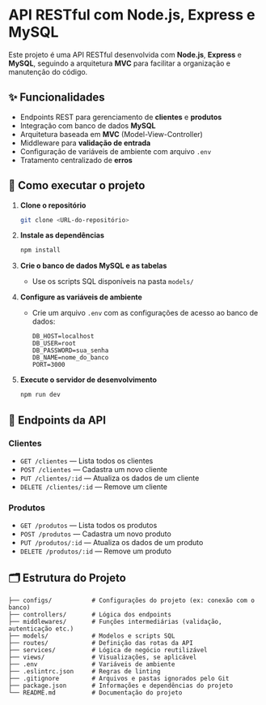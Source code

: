 # API RESTful com Node.js, Express e MySQL

Este projeto é uma API RESTful desenvolvida com **Node.js**, **Express** e **MySQL**, seguindo a arquitetura **MVC** para facilitar a organização e manutenção do código.

## ✨ Funcionalidades

- Endpoints REST para gerenciamento de **clientes** e **produtos**
- Integração com banco de dados **MySQL**
- Arquitetura baseada em **MVC** (Model-View-Controller)
- Middleware para **validação de entrada**
- Configuração de variáveis de ambiente com arquivo `.env`
- Tratamento centralizado de **erros**

## 🚀 Como executar o projeto

1. **Clone o repositório**
   ```bash
   git clone <URL-do-repositório>
   ```

2. **Instale as dependências**
   ```bash
   npm install
   ```

3. **Crie o banco de dados MySQL e as tabelas**
   - Use os scripts SQL disponíveis na pasta `models/`

4. **Configure as variáveis de ambiente**
   - Crie um arquivo `.env` com as configurações de acesso ao banco de dados:
     ```env
     DB_HOST=localhost
     DB_USER=root
     DB_PASSWORD=sua_senha
     DB_NAME=nome_do_banco
     PORT=3000
     ```

5. **Execute o servidor de desenvolvimento**
   ```bash
   npm run dev
   ```

## 📌 Endpoints da API

### Clientes

- `GET /clientes` — Lista todos os clientes  
- `POST /clientes` — Cadastra um novo cliente  
- `PUT /clientes/:id` — Atualiza os dados de um cliente  
- `DELETE /clientes/:id` — Remove um cliente  

### Produtos

- `GET /produtos` — Lista todos os produtos  
- `POST /produtos` — Cadastra um novo produto  
- `PUT /produtos/:id` — Atualiza os dados de um produto  
- `DELETE /produtos/:id` — Remove um produto  

## 🗂 Estrutura do Projeto

```
├── configs/           # Configurações do projeto (ex: conexão com o banco)
├── controllers/       # Lógica dos endpoints
├── middlewares/       # Funções intermediárias (validação, autenticação etc.)
├── models/            # Modelos e scripts SQL
├── routes/            # Definição das rotas da API
├── services/          # Lógica de negócio reutilizável
├── views/             # Visualizações, se aplicável
├── .env               # Variáveis de ambiente
├── .eslintrc.json     # Regras de linting
├── .gitignore         # Arquivos e pastas ignorados pelo Git
├── package.json       # Informações e dependências do projeto
└── README.md          # Documentação do projeto

